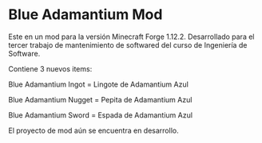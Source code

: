 # Blue Adamantium Mod
Este en un mod para la versión Minecraft Forge 1.12.2. Desarrollado para el tercer trabajo de mantenimiento de softwared del curso de  Ingeniería de Software.

Contiene 3 nuevos items:

Blue Adamantium Ingot = Lingote de Adamantium Azul

Blue Adamantium Nugget = Pepita de Adamantium Azul

Blue Adamantium Sword = Espada de Adamantium Azul

El proyecto de mod aún se encuentra en desarrollo.


